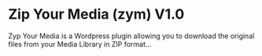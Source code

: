 # Zip Your Media (zym) V1.0

Zyp Your Media is a Wordpress plugin allowing you to download the original files from your Media Library in ZIP format...